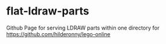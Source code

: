 # flat-ldraw-parts
Github Page for serving LDRAW parts within one directory for https://github.com/hilderonny/lego-online
